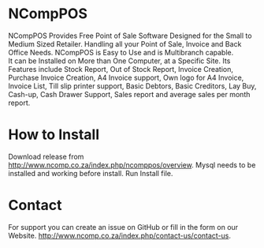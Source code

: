 # NCompPOS
NCompPOS Provides Free Point of Sale Software Designed for the Small to Medium Sized Retailer. 
Handling all your Point of Sale, Invoice and Back Office Needs. NCompPOS is Easy to Use and is Multibranch capable.  
It can be Installed on More than One Computer, at a Specific Site. 
Its Features include Stock Report, Out of Stock Report, Invoice Creation, Purchase Invoice Creation, A4 Invoice support, Own logo for A4 Invoice, Invoice List, Till slip printer support, Basic Debtors, Basic Creditors, Lay Buy, Cash-up, Cash Drawer Support, Sales report and average sales per month report.

# How to Install
Download release from http://www.ncomp.co.za/index.php/ncomppos/overview.
Mysql needs to be installed and working before install.
Run Install file.

# Contact
For support you can create an issue on GitHub or fill in the form on our Website.
http://www.ncomp.co.za/index.php/contact-us/contact-us.
